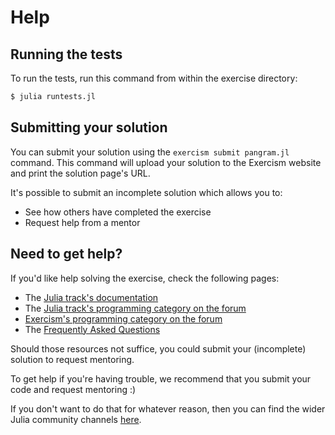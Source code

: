 # Help

## Running the tests

To run the tests, run this command from within the exercise directory:

```bash
$ julia runtests.jl
```

## Submitting your solution

You can submit your solution using the `exercism submit pangram.jl` command.
This command will upload your solution to the Exercism website and print the solution page's URL.

It's possible to submit an incomplete solution which allows you to:

- See how others have completed the exercise
- Request help from a mentor

## Need to get help?

If you'd like help solving the exercise, check the following pages:

- The [Julia track's documentation](https://exercism.org/docs/tracks/julia)
- The [Julia track's programming category on the forum](https://forum.exercism.org/c/programming/julia)
- [Exercism's programming category on the forum](https://forum.exercism.org/c/programming/5)
- The [Frequently Asked Questions](https://exercism.org/docs/using/faqs)

Should those resources not suffice, you could submit your (incomplete) solution to request mentoring.

To get help if you're having trouble, we recommend that you submit your code and request mentoring :)

If you don't want to do that for whatever reason, then you can find the wider Julia community channels [here](https://julialang.org/community/).
